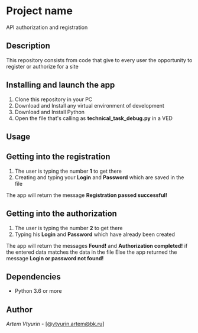 # Project name
API authorization and registration

## Description
This repository consists from code that give to every user the opportunity to register or authorize for a site

## Installing and launch the app
1. Clone this repository in your PC
2. Download and Install any virtual environment of development
3. Download and Install Python
4. Open the file that's calling as **technical_task_debug.py** in a VED

## Usage

## Getting into the registration
1. The user is typing the number **1** to get there
2. Creating and typing your **Login** and **Password** which are saved in the file

The app will return the message **Registration passed successful!**

## Getting into the authorization
1. The user is typing the number **2** to get there
2. Typing his **Login** and **Password** which have already been created

The app will return the messages **Found!** and **Authorization completed!** if the entered data matches the data in the file
Else the app returned the message **Login or password not found!**

## Dependencies
- Python 3.6 or more

## Author
*Artem Vtyurin* - [@vtyurin.artem@bk.ru]

